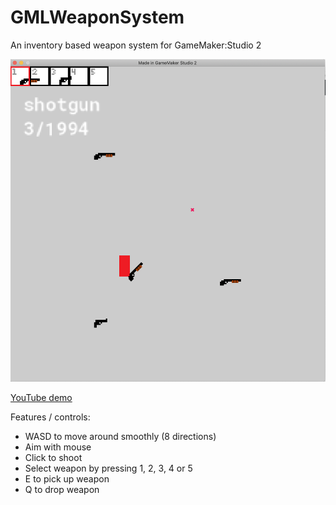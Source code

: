 # GMLWeaponSystem
An inventory based weapon system for GameMaker:Studio 2

![Screenshot](https://github.com/ArjoNagelhout/GMLWeaponSystem/blob/master/screenshot.png?raw=true)

[YouTube demo](https://www.youtube.com/watch?v=WXPy7eFRIes&t=5s)

Features / controls:
- WASD to move around smoothly (8 directions)
- Aim with mouse
- Click to shoot
- Select weapon by pressing 1, 2, 3, 4 or 5
- E to pick up weapon
- Q to drop weapon
